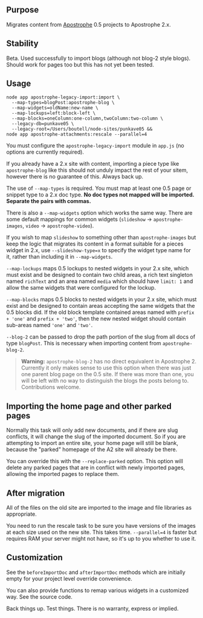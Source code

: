 ## Purpose

Migrates content from [Apostrophe](http://apostrophecms.org) 0.5 projects to Apostrophe 2.x.

## Stability

Beta. Used successfully to import blogs (although not blog-2 style blogs). Should work for pages too but this has not yet been tested.

## Usage

```
node app apostrophe-legacy-import:import \
  --map-types=blogPost:apostrophe-blog \
  --map-widgets=oldName:new-name \
  --map-lockups=left:block-left \
  --map-blocks=oneColumn:one-column,twoColumn:two-column \
  --legacy-db=punkave05 \
  --legacy-root=/Users/boutell/node-sites/punkave05 &&
node app apostrophe-attachments:rescale --parallel=4
```

You must configure the `apostrophe-legacy-import` module in `app.js` (no options are currently required).

If you already have a 2.x site with content, importing a piece type like `apostrophe-blog` like this should not unduly impact the rest of your sitem, however there is no guarantee of this. Always back up.

The use of `--map-types` is required. You must map at least one 0.5 page or snippet type to a 2.x doc type. **No doc types not mapped will be imported. Separate the pairs with commas.**

There is also a `--map-widgets` option which works the same way. There are some default mappings for common widgets (`slideshow` -> `apostrophe-images`, `video` -> `apostrophe-video`).

If you wish to map `slideshow` to something other than `apostrophe-images` but keep the logic that migrates its content in a format suitable for a pieces widget in 2.x, use `--slideshow-type=x` to specify the widget type name for it, rather than including it in `--map-widgets`.

`--map-lockups` maps 0.5 lockups to nested widgets in your 2.x site, which must exist and be designed to contain two child areas, a rich text singleton named `richText` and an area named `media` which should have `limit: 1` and allow the same widgets that were configured for the lockup.

`--map-blocks` maps 0.5 blocks to nested widgets in your 2.x site, which must exist and be designed to contain areas accepting the same widgets that the 0.5 blocks did. If the old block template contained areas named with `prefix + 'one'` and `prefix + 'two'`, then the new nested widget should contain sub-areas named `'one'` and `'two'`.

`--blog-2` can be passed to drop the path portion of the slug from all docs of type `blogPost`. This is necessary when importing content from `apostrophe-blog-2`.

> **Warning:** `apostrophe-blog-2` has no direct equivalent in Apostrophe 2. Currently it only makes sense to use this option when there was just one parent blog page on the 0.5 site. If there was more than one, you will be left with no way to distinguish the blogs the posts belong to. Contributions welcome.

## Importing the home page and other parked pages

Normally this task will only add new documents, and if there are slug conflicts, it will change the slug of the imported document. So if you are attempting to import an entire site, your home page will still be blank, because the "parked" homepage of the A2 site will already be there.

You can override this with the `--replace-parked` option. This option will delete any parked pages that are in conflict with newly imported pages, allowing the imported pages to replace them.

## After migration

All of the files on the old site are imported to the image and file libraries as appropriate.

You need to run the rescale task to be sure you have versions of the images at each size used on the new site. This takes time. `--parallel=4` is faster but requires RAM your server might not have, so it's up to you whether to use it.

## Customization

See the `beforeImportDoc` and `afterImportDoc` methods which are initially empty for your project level override convenience.

You can also provide functions to remap various widgets in a customized way. See the source code.

Back things up. Test things. There is no warranty, express or implied.
